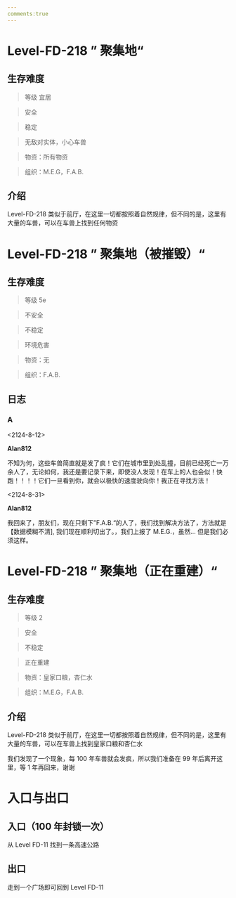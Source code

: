 ```yaml
---
comments:true
---
```


# Level-FD-218 ” 聚集地“

## 生存难度

> 等级 宜居

> 安全

> 稳定

> 无敌对实体，小心车兽

> 物资：所有物资

> 组织：M.E.G，F.A.B.

## 介绍

Level-FD-218 类似于前厅，在这里一切都按照着自然规律，但不同的是，这里有大量的车兽，可以在车兽上找到任何物资

# Level-FD-218 ” 聚集地（被摧毁）“

## 生存难度

> 等级 5e

> 不安全

> 不稳定

> 环境危害

> 物资：无

> 组织：F.A.B.

## 日志

### A

<2124-8-12>

**Alan812**

不知为何，这些车兽简直就是发了疯！它们在城市里到处乱撞，目前已经死亡一万余人了，无论如何，我还是要记录下来，即使没人发现！在车上的人也会似！快跑！！！！它们一旦看到你，就会以极快的速度驶向你！我正在寻找方法！

<2124-8-31>

**Alan812**

我回来了，朋友们，现在只剩下”F.A.B.“的人了，我们找到解决方法了，方法就是【数据模糊不清], 我们现在顺利切出了。，我们上报了 M.E.G.，虽然… 但是我们必须这样。

# Level-FD-218 ” 聚集地（正在重建）“

## 生存难度

> 等级 2

> 安全

> 不稳定

> 正在重建

> 物资：皇家口粮，杏仁水

> 组织：M.E.G，F.A.B.

## 介绍

Level-FD-218 类似于前厅，在这里一切都按照着自然规律，但不同的是，这里有大量的车兽，可以在车兽上找到皇家口粮和杏仁水

我们发现了一个现象，每 100 年车兽就会发疯，所以我们准备在 99 年后离开这里，等 1 年再回来，谢谢

# 入口与出口

## 入口（100 年封锁一次）

从 Level FD-11 找到一条高速公路

## 出口

走到一个广场即可回到 Level FD-11
